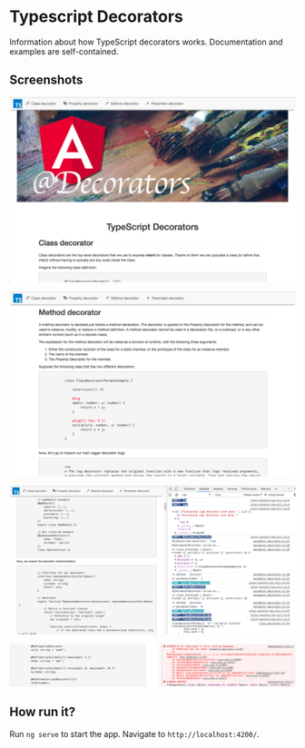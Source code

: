 # Typescript Decorators

Information about how TypeScript decorators works. Documentation and examples are self-contained.

## Screenshots
![Home page](https://github.com/semagarcia/educational-typescript-decorators/raw/master/screenshots/Screenshot-1.png)

![Method decorator section](https://github.com/semagarcia/educational-typescript-decorators/raw/master/screenshots/Screenshot-2.png)

![Example traces](https://github.com/semagarcia/educational-typescript-decorators/raw/master/screenshots/Screenshot-3.png)

![Thrown error traces](https://github.com/semagarcia/educational-typescript-decorators/raw/master/screenshots/Screenshot-4.png)

## How run it?

Run `ng serve` to start the app. Navigate to `http://localhost:4200/`. 

